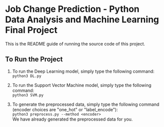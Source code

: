 # Job Change Prediction - Python Data Analysis and Machine Learning Final Project

This is the README guide of running the source code of this project.

## To Run the Project

1. To run the Deep Learning model, simply type the following command:\
   `python3 DL.py`

2. To run the Support Vector Machine model, simply type the following command:\
   `python3 SVM.py`

3. To generate the preprocessed data, simply type the following command (encoder choices are "one_hot" or "label_encode"):\
   `python3 preprocess.py --method <encoder>`\
   We have already generated the preprocessed data for you.
